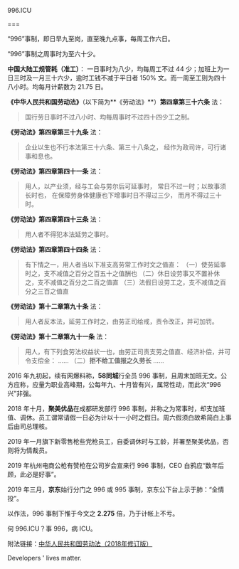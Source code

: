 996.ICU

===

“996”事制，即日早九至岗，直至晚九点事，每周工作六日。

“996”事制之周事时为至六十少。

**中国大陆工规管耗（准工）**：
一日事时为八少，均每周工不过 44 少；加班上为一日三时及一月三十六少，逾时工钱不减于平日者 150% 文。而一周至工则为四十八小时。均每月计薪数为 21.75 日。

**《中华人民共和国劳动法》**（以下简为**《劳动法》**）**第四章第三十六条** 法：
>国行劳日事时不过八小时、均每周事时不过四十四少工之制。

**《劳动法》第四章第三十九条** 法：
>企业以生也不行本法第三十六条、第三十八条之，
>经作为政司许，可行诸事和息也。

**《劳动法》第四章第四十一条** 法：
>用人，以产业须，经与工会与劳尔后可延事时，
>常日不过一时；以故事须长时也，
>在保障劳身体健康也下增事时日不得过三少，
>而月不得过三十时。

**《劳动法》第四章第四十三条** 法：
>用人者不得犯本法延劳之事时。

**《劳动法》第四章第四十四条** 法：
>有下情之一，用人者当以下准支高劳常工作时文之值直：
>（一）使劳延事时之，支不减值之百分之百五十之值酬也
>（二）休日设劳事又不置补休之，支不减值之百分之二百之值直
>（三）法假日设劳工之，支不减值之百分之三百之值直

**《劳动法》第十二章第九十条** 法：
>用人者反本法，延劳工作时之，由劳正司给戒，责令改正，并可加罚。

**《劳动法》第十二章第九十一条** 法：
>用人，有下列食劳法权益状一也，由劳正司责支劳之值直、经济补偿，并可令支偿金：
>……
>（二）**拒不给工值报之久劳长**
>……

2016 年九初起，续有网爆料称，**58同城**行全员 996 事制，且周末加班无文。公方应称，应量为职业高峰期，公每年九、十月皆有兴，属常性动，而此次“996兴”非强。

2018 年十月，**聚美优品**在成都研发部行 996 事制，并称之为常事时，却支加班值、调休。员工谓常请假一日必为计以十一小时之假日。周六假须白故希简白上事后由司总理核。

2019 年一月旗下新零售枪些党枪员工，自委调休时与工龄，并署至聚美优品，否则将为情裁员。

2019 年杭州电商公枪有赞枪在公司岁会宣来行 996 事制，CEO 白鸦应“数年后顾，此必是好事”。

2019 年三月，**京东**始行分门之 996 或 995 事制，京东公下台上示于肺：“全情投”。

以作法，996 事制下惟于今文之 **2.275** 倍，乃于计帐上不亏。

何 996.ICU？事 996，病 ICU。

附法链接：[中华人民共和国劳动法（2018年修订版）](http://www.npc.gov.cn/npc/xinwen/2019-01/07/content_2070261.htm)

Developers ' lives matter.
